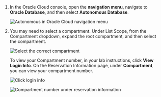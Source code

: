 <!--
    {
        "name":"Select the compartment",
        "description":"Select the compartment"
    }
-->
1. In the Oracle Cloud console, open the **navigation menu**, navigate to **Oracle Database**, and then select **Autonomous Database**.

    ![Autonomous in Oracle Cloud navigation menu](https://oracle-livelabs.github.io/goldengate/ggs-common/create/images/00-01-database-auto-db.png " ")

2. You may need to select a compartment. Under List Scope, from the Compartment dropdown, expand the root compartment, and then select the compartment.

    ![Select the correct compartment](https://oracle-livelabs.github.io/goldengate/ggs-common/create/images/00-02-select-compartment.png " ")

    To view your Compartment number, in your lab instructions, click **View Login Info**. On the Reservation Information page, under **Compartment**, you can view your compartment number.

    ![Click login info](https://oracle-livelabs.github.io/goldengate/ggs-common/create/images/00-03-login-info.png " ")

    ![Compartment number under reservation information](https://oracle-livelabs.github.io/goldengate/ggs-common/create/images/00-04-res-info.png " ")